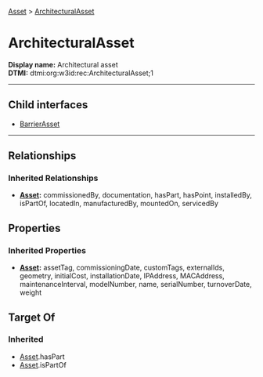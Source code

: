 [Asset](../Asset.md) > [ArchitecturalAsset](#)
# ArchitecturalAsset

**Display name:** Architectural asset<br />
**DTMI:** dtmi:org:w3id:rec:ArchitecturalAsset;1

---


## Child interfaces
* [BarrierAsset](BarrierAsset/BarrierAsset.md)

---
## Relationships
### Inherited Relationships
* **[Asset](../Asset.md):** commissionedBy, documentation, hasPart, hasPoint, installedBy, isPartOf, locatedIn, manufacturedBy, mountedOn, servicedBy
## Properties
### Inherited Properties
* **[Asset](../Asset.md):** assetTag, commissioningDate, customTags, externalIds, geometry, initialCost, installationDate, IPAddress, MACAddress, maintenanceInterval, modelNumber, name, serialNumber, turnoverDate, weight
## Target Of
### Inherited
* [Asset](../Asset.md).hasPart
* [Asset](../Asset.md).isPartOf
